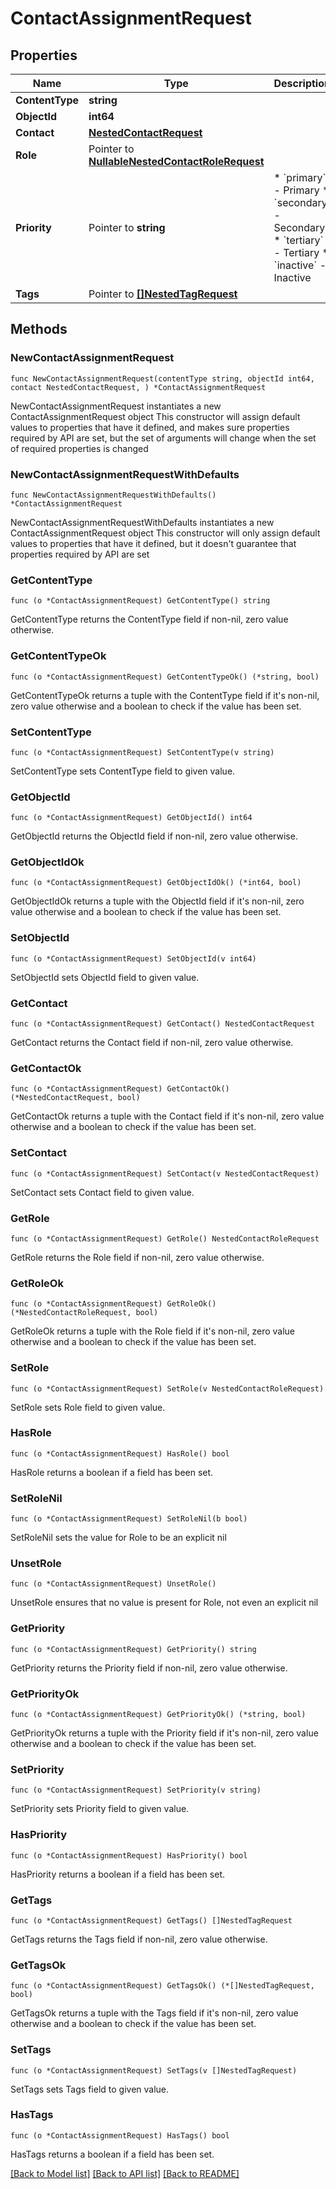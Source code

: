 # ContactAssignmentRequest

## Properties

Name | Type | Description | Notes
------------ | ------------- | ------------- | -------------
**ContentType** | **string** |  | 
**ObjectId** | **int64** |  | 
**Contact** | [**NestedContactRequest**](NestedContactRequest.md) |  | 
**Role** | Pointer to [**NullableNestedContactRoleRequest**](NestedContactRoleRequest.md) |  | [optional] 
**Priority** | Pointer to **string** | * &#x60;primary&#x60; - Primary * &#x60;secondary&#x60; - Secondary * &#x60;tertiary&#x60; - Tertiary * &#x60;inactive&#x60; - Inactive | [optional] 
**Tags** | Pointer to [**[]NestedTagRequest**](NestedTagRequest.md) |  | [optional] 

## Methods

### NewContactAssignmentRequest

`func NewContactAssignmentRequest(contentType string, objectId int64, contact NestedContactRequest, ) *ContactAssignmentRequest`

NewContactAssignmentRequest instantiates a new ContactAssignmentRequest object
This constructor will assign default values to properties that have it defined,
and makes sure properties required by API are set, but the set of arguments
will change when the set of required properties is changed

### NewContactAssignmentRequestWithDefaults

`func NewContactAssignmentRequestWithDefaults() *ContactAssignmentRequest`

NewContactAssignmentRequestWithDefaults instantiates a new ContactAssignmentRequest object
This constructor will only assign default values to properties that have it defined,
but it doesn't guarantee that properties required by API are set

### GetContentType

`func (o *ContactAssignmentRequest) GetContentType() string`

GetContentType returns the ContentType field if non-nil, zero value otherwise.

### GetContentTypeOk

`func (o *ContactAssignmentRequest) GetContentTypeOk() (*string, bool)`

GetContentTypeOk returns a tuple with the ContentType field if it's non-nil, zero value otherwise
and a boolean to check if the value has been set.

### SetContentType

`func (o *ContactAssignmentRequest) SetContentType(v string)`

SetContentType sets ContentType field to given value.


### GetObjectId

`func (o *ContactAssignmentRequest) GetObjectId() int64`

GetObjectId returns the ObjectId field if non-nil, zero value otherwise.

### GetObjectIdOk

`func (o *ContactAssignmentRequest) GetObjectIdOk() (*int64, bool)`

GetObjectIdOk returns a tuple with the ObjectId field if it's non-nil, zero value otherwise
and a boolean to check if the value has been set.

### SetObjectId

`func (o *ContactAssignmentRequest) SetObjectId(v int64)`

SetObjectId sets ObjectId field to given value.


### GetContact

`func (o *ContactAssignmentRequest) GetContact() NestedContactRequest`

GetContact returns the Contact field if non-nil, zero value otherwise.

### GetContactOk

`func (o *ContactAssignmentRequest) GetContactOk() (*NestedContactRequest, bool)`

GetContactOk returns a tuple with the Contact field if it's non-nil, zero value otherwise
and a boolean to check if the value has been set.

### SetContact

`func (o *ContactAssignmentRequest) SetContact(v NestedContactRequest)`

SetContact sets Contact field to given value.


### GetRole

`func (o *ContactAssignmentRequest) GetRole() NestedContactRoleRequest`

GetRole returns the Role field if non-nil, zero value otherwise.

### GetRoleOk

`func (o *ContactAssignmentRequest) GetRoleOk() (*NestedContactRoleRequest, bool)`

GetRoleOk returns a tuple with the Role field if it's non-nil, zero value otherwise
and a boolean to check if the value has been set.

### SetRole

`func (o *ContactAssignmentRequest) SetRole(v NestedContactRoleRequest)`

SetRole sets Role field to given value.

### HasRole

`func (o *ContactAssignmentRequest) HasRole() bool`

HasRole returns a boolean if a field has been set.

### SetRoleNil

`func (o *ContactAssignmentRequest) SetRoleNil(b bool)`

 SetRoleNil sets the value for Role to be an explicit nil

### UnsetRole
`func (o *ContactAssignmentRequest) UnsetRole()`

UnsetRole ensures that no value is present for Role, not even an explicit nil
### GetPriority

`func (o *ContactAssignmentRequest) GetPriority() string`

GetPriority returns the Priority field if non-nil, zero value otherwise.

### GetPriorityOk

`func (o *ContactAssignmentRequest) GetPriorityOk() (*string, bool)`

GetPriorityOk returns a tuple with the Priority field if it's non-nil, zero value otherwise
and a boolean to check if the value has been set.

### SetPriority

`func (o *ContactAssignmentRequest) SetPriority(v string)`

SetPriority sets Priority field to given value.

### HasPriority

`func (o *ContactAssignmentRequest) HasPriority() bool`

HasPriority returns a boolean if a field has been set.

### GetTags

`func (o *ContactAssignmentRequest) GetTags() []NestedTagRequest`

GetTags returns the Tags field if non-nil, zero value otherwise.

### GetTagsOk

`func (o *ContactAssignmentRequest) GetTagsOk() (*[]NestedTagRequest, bool)`

GetTagsOk returns a tuple with the Tags field if it's non-nil, zero value otherwise
and a boolean to check if the value has been set.

### SetTags

`func (o *ContactAssignmentRequest) SetTags(v []NestedTagRequest)`

SetTags sets Tags field to given value.

### HasTags

`func (o *ContactAssignmentRequest) HasTags() bool`

HasTags returns a boolean if a field has been set.


[[Back to Model list]](../README.md#documentation-for-models) [[Back to API list]](../README.md#documentation-for-api-endpoints) [[Back to README]](../README.md)


